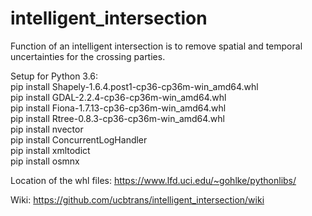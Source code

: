 # intelligent_intersection
Function of an intelligent intersection is to remove spatial and temporal uncertainties for the crossing parties.

Setup for Python 3.6:  
pip install Shapely-1.6.4.post1-cp36-cp36m-win_amd64.whl  
pip install GDAL-2.2.4-cp36-cp36m-win_amd64.whl  
pip install Fiona-1.7.13-cp36-cp36m-win_amd64.whl  
pip install Rtree-0.8.3-cp36-cp36m-win_amd64.whl  
pip install nvector  
pip install ConcurrentLogHandler  
pip install xmltodict  
pip install osmnx  
  
Location of the whl files: https://www.lfd.uci.edu/~gohlke/pythonlibs/

Wiki: https://github.com/ucbtrans/intelligent_intersection/wiki
